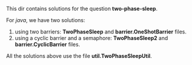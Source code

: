 This dir contains solutions for the question **two-phase-sleep**.

For *java*, we have two solutions: 
1. using two barriers: **TwoPhaseSleep** and **barrier.OneShotBarrier** files.
2. using a cyclic barrier and a semaphore: **TwoPhaseSleep2** and **barrier.CyclicBarrier** files.

All the solutions above use the file **util.TwoPhaseSleepUtil**.